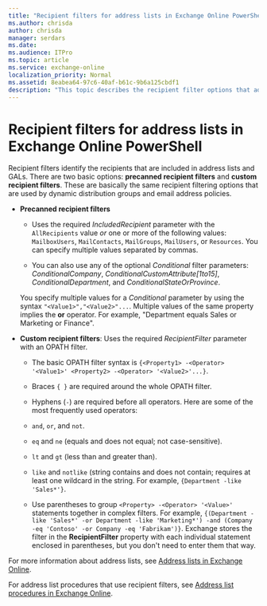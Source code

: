 ```yaml
---
title: "Recipient filters for address lists in Exchange Online PowerShell"
ms.author: chrisda
author: chrisda
manager: serdars
ms.date: 
ms.audience: ITPro
ms.topic: article
ms.service: exchange-online
localization_priority: Normal
ms.assetid: 8eabea64-97c6-40af-b61c-9b6a125cbdf1
description: "This topic describes the recipient filter options that admins can use in custom address lists and global address lists (GALs) in Exchange Online."
---
```


# Recipient filters for address lists in Exchange Online PowerShell

Recipient filters identify the recipients that are included in address lists and GALs. There are two basic options: **precanned recipient filters** and **custom recipient filters**. These are basically the same recipient filtering options that are used by dynamic distribution groups and email address policies.

- **Precanned recipient filters**

  - Uses the required _IncludedRecipient_ parameter with the `AllRecipients` value *or* one or more of the following values: `MailboxUsers`, `MailContacts`, `MailGroups`, `MailUsers`, or `Resources`. You can specify multiple values separated by commas.

  - You can also use any of the optional _Conditional_ filter parameters: _ConditionalCompany_, _ConditionalCustomAttribute[1to15]_, _ConditionalDepartment_, and _ConditionalStateOrProvince_.

   You specify multiple values for a _Conditional_ parameter by using the syntax `"<Value1>","<Value2>"...`. Multiple values of the same property implies the **or** operator. For example, "Department equals Sales or Marketing or Finance".

- **Custom recipient filters**: Uses the required _RecipientFilter_ parameter with an OPATH filter.

  - The basic OPATH filter syntax is `{<Property1> -<Operator> '<Value1>' <Property2> -<Operator> '<Value2>'...}`.

  - Braces `{ }` are required around the whole OPATH filter.

  - Hyphens (`-`) are required before all operators. Here are some of the most frequently used operators:

  - `and`, `or`, and `not`.

  - `eq` and `ne` (equals and does not equal; not case-sensitive).

  - `lt` and `gt` (less than and greater than).

  - `like` and `notlike` (string contains and does not contain; requires at least one wildcard in the string. For example, `{Department -like 'Sales*'}`.

  - Use parentheses to group `<Property> -<Operator> '<Value>'` statements together in complex filters. For example, `{(Department -like 'Sales*' -or Department -like 'Marketing*') -and (Company -eq 'Contoso' -or Company -eq 'Fabrikam')}`. Exchange stores the filter in the **RecipientFilter** property with each individual statement enclosed in parentheses, but you don't need to enter them that way.

For more information about address lists, see [Address lists in Exchange Online](address-lists.md).

For address list procedures that use recipient filters, see [Address list procedures in Exchange Online](address-list-procedures.md).
